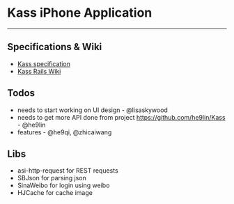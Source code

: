 # Kass iPhone Application

-------------------------------------------

## Specifications & Wiki

 * [Kass specification](https://docs.google.com/document/pub?id=1hRCF0kVA3UK_zm4LnEWnFo5_pO4sHpqRl_u9OV1jgsc)
 * [Kass Rails Wiki](https://github.com/he9lin/Kass/wiki)

## Todos

 * needs to start working on UI design - @lisaskywood 
 * needs to get more API done from project https://github.com/he9lin/Kass - @he9lin 
 * features - @he9qi, @zhicaiwang
 
## Libs

 * asi-http-request for REST requests
 * SBJson for parsing json
 * SinaWeibo for login using weibo
 * HJCache for cache image
 